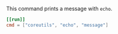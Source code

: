 This command prints a message with `echo`.

```toml
[[run]]
cmd = ["coreutils", "echo", "message"]

```
